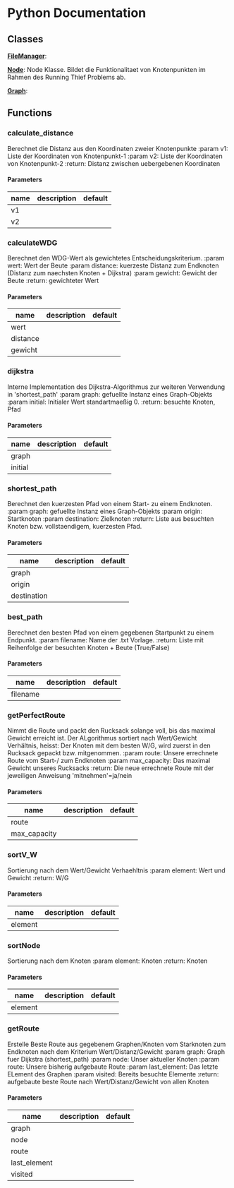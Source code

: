 # Python Documentation

## Classes

**[FileManager](FileManager.md)**: 

**[Node](Node.md)**: Node Klasse. Bildet die Funktionalitaet von Knotenpunkten im Rahmen des Running Thief Problems ab. 

**[Graph](Graph.md)**: 


## Functions

### calculate_distance


Berechnet die Distanz aus den Koordinaten zweier Knotenpunkte :param v1: Liste der Koordinaten von Knotenpunkt-1 :param v2: Liste der Koordinaten von Knotenpunkt-2 :return: Distanz zwischen uebergebenen Koordinaten 
#### Parameters
name | description | default
--- | --- | ---
v1 |  | 
v2 |  | 





### calculateWDG


Berechnet den WDG-Wert als gewichtetes Entscheidungskriterium. :param wert: Wert der Beute :param distance: kuerzeste Distanz zum Endknoten (Distanz zum naechsten Knoten + Dijkstra) :param gewicht: Gewicht der Beute :return: gewichteter Wert 
#### Parameters
name | description | default
--- | --- | ---
wert |  | 
distance |  | 
gewicht |  | 





### dijkstra


Interne Implementation des Dijkstra-Algorithmus zur weiteren Verwendung in 'shortest_path' :param graph: gefuellte Instanz eines Graph-Objekts :param initial: Initialer Wert standartmaeßig 0. :return: besuchte Knoten, Pfad 
#### Parameters
name | description | default
--- | --- | ---
graph |  | 
initial |  | 





### shortest_path


Berechnet den kuerzesten Pfad von einem Start- zu einem Endknoten. :param graph: gefuellte Instanz eines Graph-Objekts :param origin: Startknoten :param destination: Zielknoten :return: Liste aus besuchten Knoten bzw. vollstaendigem, kuerzesten Pfad. 
#### Parameters
name | description | default
--- | --- | ---
graph |  | 
origin |  | 
destination |  | 





### best_path


Berechnet den besten Pfad von einem gegebenen Startpunkt zu einem Endpunkt. :param filename: Name der .txt Vorlage. :return: Liste mit Reihenfolge der besuchten Knoten + Beute (True/False) 
#### Parameters
name | description | default
--- | --- | ---
filename |  | 





### getPerfectRoute


Nimmt die Route und packt den Rucksack solange voll, bis das maximal Gewicht erreicht ist. Der ALgorithmus sortiert nach Wert/Gewicht Verhältnis, heisst: Der Knoten mit dem besten W/G, wird zuerst in den Rucksack gepackt bzw. mitgenommen. :param route: Unsere errechnete Route vom Start-/ zum Endknoten :param max_capacity: Das maximal Gewicht unseres Rucksacks :return: Die neue errechnete Route mit der jeweiligen Anweisung 'mitnehmen'=ja/nein 
#### Parameters
name | description | default
--- | --- | ---
route |  | 
max_capacity |  | 





### sortV_W


Sortierung nach dem Wert/Gewicht Verhaehltnis :param element: Wert und Gewicht :return: W/G 
#### Parameters
name | description | default
--- | --- | ---
element |  | 





### sortNode


Sortierung nach dem Knoten :param element: Knoten :return: Knoten 
#### Parameters
name | description | default
--- | --- | ---
element |  | 





### getRoute


Erstelle Beste Route aus gegebenem Graphen/Knoten vom Starknoten zum Endknoten nach dem Kriterium Wert/Distanz/Gewicht :param graph: Graph fuer Dijkstra (shortest_path) :param node: Unser aktueller Knoten :param route: Unsere bisherig aufgebaute Route :param last_element: Das letzte ELement des Graphen :param visited: Bereits besuchte Elemente :return: aufgebaute beste Route nach Wert/Distanz/Gewicht von allen Knoten 
#### Parameters
name | description | default
--- | --- | ---
graph |  | 
node |  | 
route |  | 
last_element |  | 
visited |  | 




